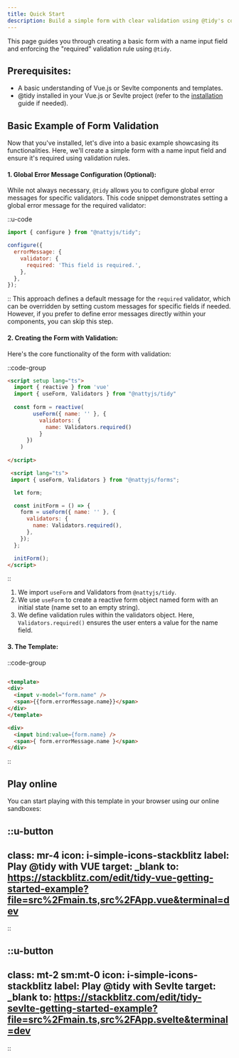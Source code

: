 ```yaml
---
title: Quick Start
description: Build a simple form with clear validation using @tidy's core features in this quick guide.
---
```

This page guides you through creating a basic form with a name input field and enforcing the "required" validation rule using `@tidy`.

## Prerequisites:

* A basic understanding of Vue.js or Sevlte components and templates.
* @tidy installed in your Vue.js or Sevlte project (refer to the [installation](/getting-started/installation) guide if needed).

## Basic Example of Form Validation
Now that you've installed, let's dive into a basic example showcasing its functionalities.  Here, we'll create a simple form with a name input field and ensure it's required using validation rules.
#### 1. Global Error Message Configuration (Optional):
While not always necessary, `@tidy` allows you to configure global error messages for specific validators.  This code snippet demonstrates setting a global error message for the required validator:

::u-code
```javascript
import { configure } from "@nattyjs/tidy"; 

configure({
  errorMessage: {
    validator: {
      required: 'This field is required.',
    },
  },
});
```
::
This approach defines a default message for the `required` validator, which can be overridden by setting custom messages for specific fields if needed.  However, if you prefer to define error messages directly within your components, you can skip this step.

#### 2. Creating the Form with Validation:
Here's the core functionality of the form with validation:

::code-group

  ```html [Form.vue]
 <script setup lang="ts">
    import { reactive } from 'vue'
    import { useForm, Validators } from "@nattyjs/tidy"
    
    const form = reactive(
          useForm({ name: '' }, {
            validators: {
              name: Validators.required()
            }
        })
      )
    
</script>
  ```


```html [Form.svelte]
 <script lang="ts">
 import { useForm, Validators } from "@nattyjs/forms";

  let form;

  const initForm = () => {
    form = useForm({ name: '' }, {
      validators: {
        name: Validators.required(),
      },
    });
  };

  initForm();
</script>
```
::
1. We import `useForm` and Validators from `@nattyjs/tidy`.
2. We use `useForm` to create a reactive form object named form with an initial state (name set to an empty string).
3. We define validation rules within the validators object. Here, `Validators.required()` ensures the user enters a value for the name field.
#### 3. The Template:
::code-group

  ```html [Form.vue]

<template>
  <div>
    <input v-model="form.name" />
    <span>{{form.errorMessage.name}}</span>
  </div>
</template>

  ```


```html [Form.svelte]
<div>
  <input bind:value={form.name} />
  <span>{ form.errorMessage.name }</span>
</div>

```
::

## Play online

You can start playing with this template in your browser using our online sandboxes:

::u-button
---
class: mr-4
icon: i-simple-icons-stackblitz
label: Play @tidy with VUE
target: _blank
to: https://stackblitz.com/edit/tidy-vue-getting-started-example?file=src%2Fmain.ts,src%2FApp.vue&terminal=dev
---
::

::u-button
---
class: mt-2 sm:mt-0
icon: i-simple-icons-stackblitz
label: Play @tidy with Sevlte
target: _blank
to: https://stackblitz.com/edit/tidy-sevlte-getting-started-example?file=src%2Fmain.ts,src%2FApp.svelte&terminal=dev
---
::
